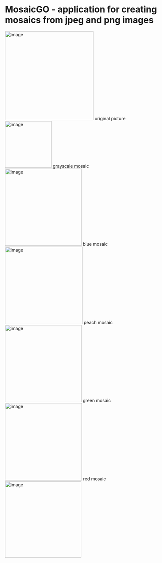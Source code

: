 # MosaicGO - application for creating mosaics from jpeg and png images

<img width="283" alt="image" src="https://user-images.githubusercontent.com/46458667/209443208-88d26dcc-6d74-43a0-a586-2e9c50d17497.png">
original picture
<img width="149" alt="image" src="https://user-images.githubusercontent.com/46458667/209443270-f2a32de2-bcbb-4bbe-8645-a98177e8ec5c.png">
grayscale mosaic
<img width="245" alt="image" src="https://user-images.githubusercontent.com/46458667/209443288-3e978fc5-a8c1-4be6-ad40-dd9dc106d51d.png">
blue mosaic
<img width="248" alt="image" src="https://user-images.githubusercontent.com/46458667/209443294-1ab60996-20c1-4ee0-b01d-0edcb8b9cf83.png">
peach mosaic
<img width="245" alt="image" src="https://user-images.githubusercontent.com/46458667/209443300-a2e55761-ae53-45ac-89d9-ecf218639e36.png">
green mosaic
<img width="246" alt="image" src="https://user-images.githubusercontent.com/46458667/209443305-5d6f521c-9672-4ffe-b7e7-f87d50134899.png">
red mosaic
<img width="244" alt="image" src="https://user-images.githubusercontent.com/46458667/209443314-3c274add-45dc-4a43-824e-07d53fe5d316.png">
